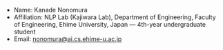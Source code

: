 - Name: Kanade Nonomura
- Affiliation: NLP Lab (Kajiwara Lab), Department of Engineering, Faculty of Engineering, Ehime University, Japan — 4th-year undergraduate student
- Email: nonomura@ai.cs.ehime-u.ac.jp

